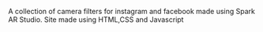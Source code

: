 A collection of camera filters for instagram and facebook made using Spark AR Studio.
Site made using HTML,CSS and Javascript
